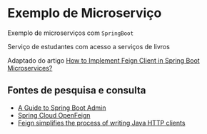 # Exemplo de Microserviço
Exemplo de microserviços com `SpringBoot`

Serviço de estudantes com acesso a serviços de livros

Adaptado do artigo [How to Implement Feign Client in Spring Boot Microservices?](https://javatechonline.com/how-to-implement-feign-client-in-spring-boot-microservices/)

## Fontes de pesquisa e consulta
* [A Guide to Spring Boot Admin](https://www.baeldung.com/spring-boot-admin)
* [Spring Cloud OpenFeign](https://spring.io/projects/spring-cloud-openfeign)
* [Feign simplifies the process of writing Java HTTP clients](https://github.com/OpenFeign/feign)
